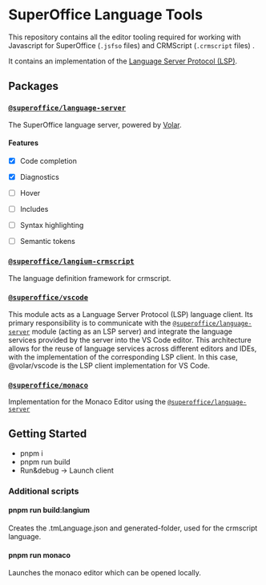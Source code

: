 # SuperOffice Language Tools

This repository contains all the editor tooling required for working with Javascript for SuperOffice (`.jsfso` files) and CRMScript (`.crmscript` files) .

It contains an implementation of the [Language Server Protocol (LSP)](https://microsoft.github.io/language-server-protocol/).

## Packages

### [`@superoffice/language-server`](packages/language-server)

The SuperOffice language server, powered by [Volar](https://volarjs.dev/).

#### Features

- [x] Code completion
- [x] Diagnostics
- [ ] Hover
- [ ] Includes
- [ ] Syntax highlighting
- [ ] Semantic tokens


### [`@superoffice/langium-crmscript`](packages/langium-crmscript)

The language definition framework for crmscript.

### [`@superoffice/vscode`](packages/vscode)

This module acts as a Language Server Protocol (LSP) language client. Its primary responsibility is to communicate with the [`@superoffice/language-server`](packages/language-server) module (acting as an LSP server) and integrate the language services provided by the server into the VS Code editor. This architecture allows for the reuse of language services across different editors and IDEs, with the implementation of the corresponding LSP client. In this case, @volar/vscode is the LSP client implementation for VS Code.

### [`@superoffice/monaco`](packages/monaco)

Implementation for the Monaco Editor using the [`@superoffice/language-server`](packages/language-server)

## Getting Started

- pnpm i
- pnpm run build
- Run&debug -> Launch client

### Additional scripts

#### pnpm run build:langium

Creates the .tmLanguage.json and generated-folder, used for the crmscript language.

#### pnpm run monaco

Launches the monaco editor which can be opened locally.